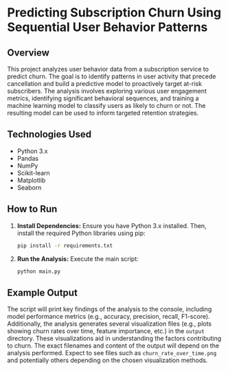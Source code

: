 # Predicting Subscription Churn Using Sequential User Behavior Patterns

## Overview

This project analyzes user behavior data from a subscription service to predict churn.  The goal is to identify patterns in user activity that precede cancellation and build a predictive model to proactively target at-risk subscribers.  The analysis involves exploring various user engagement metrics, identifying significant behavioral sequences, and training a machine learning model to classify users as likely to churn or not.  The resulting model can be used to inform targeted retention strategies.

## Technologies Used

* Python 3.x
* Pandas
* NumPy
* Scikit-learn
* Matplotlib
* Seaborn

## How to Run

1. **Install Dependencies:**  Ensure you have Python 3.x installed.  Then, install the required Python libraries using pip:

   ```bash
   pip install -r requirements.txt
   ```

2. **Run the Analysis:** Execute the main script:

   ```bash
   python main.py
   ```

## Example Output

The script will print key findings of the analysis to the console, including model performance metrics (e.g., accuracy, precision, recall, F1-score).  Additionally, the analysis generates several visualization files (e.g., plots showing churn rates over time, feature importance, etc.) in the `output` directory.  These visualizations aid in understanding the factors contributing to churn.  The exact filenames and content of the output will depend on the analysis performed.  Expect to see files such as `churn_rate_over_time.png` and potentially others depending on the chosen visualization methods.